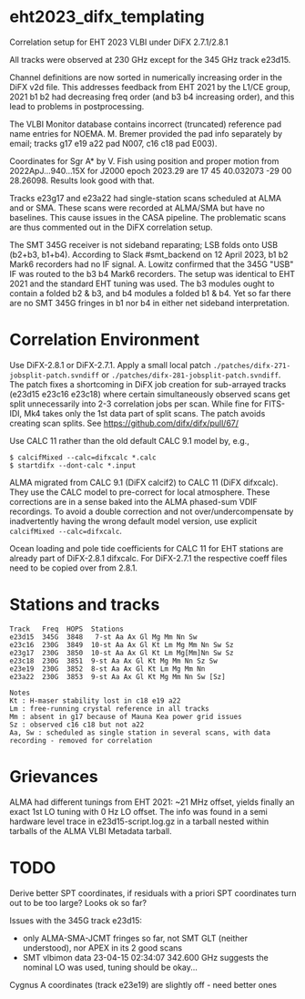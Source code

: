 # eht2023_difx_templating

Correlation setup for EHT 2023 VLBI under DiFX 2.7.1/2.8.1

All tracks were observed at 230 GHz except for the 345 GHz track e23d15.

Channel definitions are now sorted in numerically increasing order in the DiFX v2d file.
This addresses feedback from EHT 2021 by the L1/CE group, 2021 b1 b2 had decreasing freq
order (and b3 b4 increasing order), and this lead to problems in postprocessing.

The VLBI Monitor database contains incorrect (truncated) reference pad name entries for NOEMA.
M. Bremer provided the pad info separately by email; tracks g17 e19 a22 pad N007, c16 c18 pad E003).

Coordinates for Sgr A* by V. Fish using position and proper motion from 2022ApJ...940...15X for J2000
epoch 2023.29 are 17 45 40.032073 -29 00 28.26098. Results look good with that.

Tracks e23g17 and e23a22 had single-station scans scheduled at ALMA and or SMA.
These scans were recorded at ALMA/SMA but have no baselines. This cause issues in the CASA pipeline.
The problematic scans are thus commented out in the DiFX correlation setup.

The SMT 345G receiver is not sideband reparating; LSB folds onto USB (b2+b3, b1+b4).
According to Slack #smt_backend on 12 April 2023, b1 b2 Mark6 recorders had no IF signal.
A. Lowitz confirmed that the 345G "USB" IF was routed to the b3 b4 Mark6 recorders.
The setup was identical to EHT 2021 and the standard EHT tuning was used.
The b3 modules ought to contain a folded b2 & b3, and b4 modules a folded b1 & b4.
Yet so far there are no SMT 345G fringes in b1 nor b4 in either net sideband interpretation.

# Correlation Environment

Use DiFX-2.8.1 or DiFX-2.7.1. Apply a small local patch `./patches/difx-271-jobsplit-patch.svndiff`
or `./patches/difx-281-jobsplit-patch.svndiff`. The patch fixes a shortcoming in DiFX job
creation for sub-arrayed tracks (e23d15 e23c16 e23c18) where certain simultaneously observed
scans get split unnecessarily into 2-3 correlation jobs per scan. While fine for FITS-IDI,
Mk4 takes only the 1st data part of split scans. The patch avoids creating scan splits. See https://github.com/difx/difx/pull/67/

Use CALC 11 rather than the old default CALC 9.1 model by, e.g.,
```
$ calcifMixed --calc=difxcalc *.calc
$ startdifx --dont-calc *.input
```
ALMA migrated from CALC 9.1 (DiFX calcif2) to CALC 11 (DiFX difxcalc). They use the CALC
model to pre-correct for local atmosphere. These corrections are in a sense baked into
the ALMA phased-sum VDIF recordings. To avoid a double correction and not over/undercompensate
by inadvertently having the wrong default model version, use explicit `calcifMixed --calc=difxcalc`.

Ocean loading and pole tide coefficients for CALC 11 for EHT stations are already
part of DiFX-2.8.1 difxcalc. For DiFX-2.7.1 the respective coeff files need to be copied over from 2.8.1.

# Stations and tracks

```
Track   Freq  HOPS  Stations
e23d15  345G  3848   7-st Aa Ax Gl Mg Mm Nn Sw
e23c16  230G  3849  10-st Aa Ax Gl Kt Lm Mg Mm Nn Sw Sz
e23g17  230G  3850  10-st Aa Ax Gl Kt Lm Mg[Mm]Nn Sw Sz
e23c18  230G  3851  9-st Aa Ax Gl Kt Mg Mm Nn Sz Sw
e23e19  230G  3852  8-st Aa Ax Gl Kt Lm Mg Mm Nn
e23a22  230G  3853  9-st Aa Ax Gl Kt Mg Mm Nn Sw [Sz]

Notes
Kt : H-maser stability lost in c18 e19 a22
Lm : free-running crystal reference in all tracks
Mm : absent in g17 because of Mauna Kea power grid issues
Sz : observed c16 c18 but not a22
Aa, Sw : scheduled as single station in several scans, with data recording - removed for correlation
```

# Grievances

ALMA had different tunings from EHT 2021: ~21 MHz offset, yields finally an exact 1st LO tuning
with 0 Hz LO offset. The info was found in a semi hardware level trace in e23d15-script.log.gz
in a tarball nested within tarballs of the ALMA VLBI Metadata tarball.

# TODO

Derive better SPT coordinates, if residuals with a priori SPT coordinates turn out to be too large? Looks ok so far?

Issues with the 345G track e23d15:
 - only ALMA-SMA-JCMT fringes so far, not SMT GLT (neither understood), nor APEX in its 2 good scans
 - SMT vlbimon data 23-04-15 02:34:07 342.600 GHz suggests the nominal LO was used, tuning should be okay...

Cygnus A coordinates (track e23e19) are slightly off - need better ones
